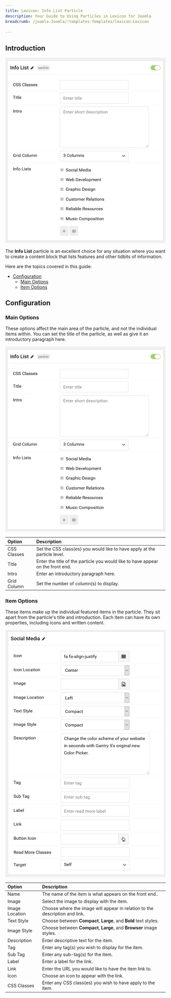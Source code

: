 ```yaml
---
title: Lexicon: Info List Particle
description: Your Guide to Using Particles in Lexicon for Joomla
breadcrumb: /joomla:Joomla/!templates:Templates/lexicon:Lexicon

---
```


## Introduction

![Info List](assets/particle_info2.png)

The **Info List** particle is an excellent choice for any situation where you want to create a content block that lists features and other tidbits of information.

Here are the topics covered in this guide:

* [Configuration](#configuration)
  * [Main Options](#main-options)
  * [Item Options](#item-options)

## Configuration

### Main Options

These options affect the main area of the particle, and not the individual items within. You can set the title of the particle, as well as give it an introductory paragraph here.

![Info List](assets/particle_info2.png)

| Option      | Description                                                                     |
| :-----      | :-----                                                                          |
| CSS Classes | Set the CSS class(es) you would like to have apply at the particle level.       |
| Title       | Enter the title of the particle you would like to have appear on the front end. |
| Intro       | Enter an introductory paragraph here.                                           |
| Grid Column | Set the number of column(s) to display.                                         |

### Item Options

These items make up the individual featured items in the particle. They sit apart from the particle's title and introduction. Each item can have its own properties, including icons and written content.

![Info List](assets/particle_info3.png)

| Option         | Description                                                                 |
| :-----         | :-----                                                                      |
| Name           | The name of the item is what appears on the front end..                     |
| Image          | Select the image to display with the item.                                  |
| Image Location | Choose where the image will appear in relation to the description and link. |
| Text Style     | Choose between **Compact**, **Large**, and **Bold** text styles.            |
| Image Style    | Choose between **Compact**, **Large**, and **Browser** image styles.        |
| Description    | Enter descriptive text for the item.                                        |
| Tag            | Enter any tag(s) you wish to display for the item.                          |
| Sub Tag        | Enter any sub-tag(s) for the item.                                          |
| Label          | Enter a label for the link.                                                 |
| Link           | Enter the URL you would like to have the item link to.                      |
| Icon           | Choose an icon to appear with the link.                                     |
| CSS Classes    | Enter any CSS class(es) you wish to have apply to  the item.                |